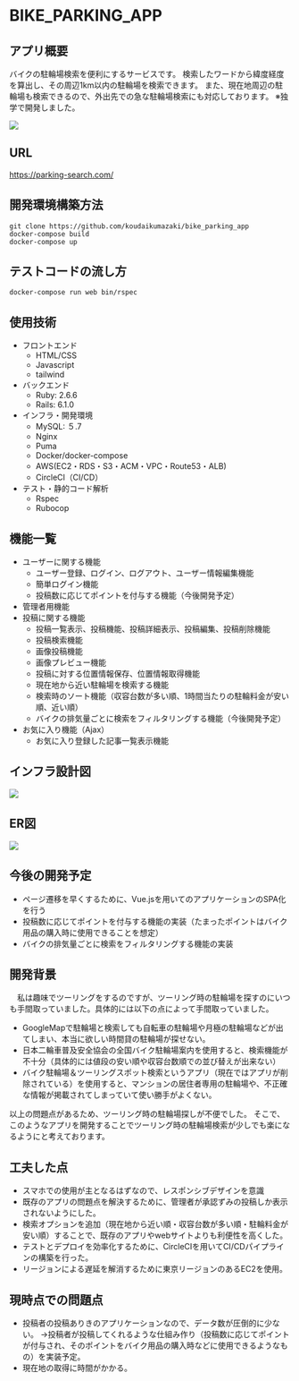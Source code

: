 # BIKE_PARKING_APP

## アプリ概要
バイクの駐輪場検索を便利にするサービスです。
検索したワードから緯度経度を算出し、その周辺1km以内の駐輪場を検索できます。
また、現在地周辺の駐輪場も検索できるので、外出先での急な駐輪場検索にも対応しております。
※独学で開発しました。

<img src="/README_images/screen_shot.png">

## URL 
https://parking-search.com/

## 開発環境構築方法

```
git clone https://github.com/koudaikumazaki/bike_parking_app
docker-compose build
docker-compose up
```

## テストコードの流し方

```
docker-compose run web bin/rspec
```

## 使用技術
- フロントエンド
  - HTML/CSS
  - Javascript
  - tailwind
- バックエンド
  - Ruby: 2.6.6
  - Rails: 6.1.0
- インフラ・開発環境
  - MySQL: ５.7
  - Nginx
  - Puma
  - Docker/docker-compose
  - AWS(EC2・RDS・S3・ACM・VPC・Route53・ALB)
  - CircleCI（CI/CD）
- テスト・静的コード解析
  - Rspec
  - Rubocop

## 機能一覧
- ユーザーに関する機能
  - ユーザー登録、ログイン、ログアウト、ユーザー情報編集機能
  - 簡単ログイン機能
  - 投稿数に応じてポイントを付与する機能（今後開発予定）
- 管理者用機能
- 投稿に関する機能
  - 投稿一覧表示、投稿機能、投稿詳細表示、投稿編集、投稿削除機能
  - 投稿検索機能
  - 画像投稿機能
  - 画像プレビュー機能
  - 投稿に対する位置情報保存、位置情報取得機能
  - 現在地から近い駐輪場を検索する機能
  - 検索時のソート機能（収容台数が多い順、1時間当たりの駐輪料金が安い順、近い順）
  - バイクの排気量ごとに検索をフィルタリングする機能（今後開発予定）
- お気に入り機能（Ajax）
  - お気に入り登録した記事一覧表示機能


## インフラ設計図
<img src= '/README_images/infra.png' >

## ER図
<img src= '/README_images/ER.png' >

## 今後の開発予定
- ページ遷移を早くするために、Vue.jsを用いてのアプリケーションのSPA化を行う
- 投稿数に応じてポイントを付与する機能の実装（たまったポイントはバイク用品の購入時に使用できることを想定）
- バイクの排気量ごとに検索をフィルタリングする機能の実装


## 開発背景
　私は趣味でツーリングをするのですが、ツーリング時の駐輪場を探すのにいつも手間取っていました。具体的には以下の点によって手間取っていました。

- GoogleMapで駐輪場と検索しても自転車の駐輪場や月極の駐輪場などが出てしまい、本当に欲しい時間貸の駐輪場が探せない。
- 日本二輪車普及安全協会の全国バイク駐輪場案内を使用すると、検索機能が不十分（具体的には値段の安い順や収容台数順での並び替えが出来ない）
- バイク駐輪場＆ツーリングスポット検索というアプリ（現在ではアプリが削除されている）を使用すると、マンションの居住者専用の駐輪場や、不正確な情報が掲載されてしまっていて使い勝手がよくない。

以上の問題点があるため、ツーリング時の駐輪場探しが不便でした。
そこで、このようなアプリを開発することでツーリング時の駐輪場検索が少しでも楽になるようにと考えております。

## 工夫した点
- スマホでの使用が主となるはずなので、レスポンシブデザインを意識
- 既存のアプリの問題点を解決するために、管理者が承認ずみの投稿しか表示されないようにした。
- 検索オプションを追加（現在地から近い順・収容台数が多い順・駐輪料金が安い順）することで、既存のアプリやwebサイトよりも利便性を高くした。
- テストとデプロイを効率化するために、CircleCIを用いてCI/CDパイプラインの構築を行った。
- リージョンによる遅延を解消するために東京リージョンのあるEC2を使用。

## 現時点での問題点
- 投稿者の投稿ありきのアプリケーションなので、データ数が圧倒的に少ない。
→投稿者が投稿してくれるような仕組み作り（投稿数に応じてポイントが付与され、そのポイントをバイク用品の購入時などに使用できるようなもの）を実装予定。 
- 現在地の取得に時間がかかる。
